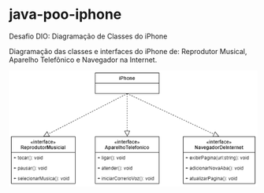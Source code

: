 # java-poo-iphone
Desafio DIO:  Diagramação de Classes do iPhone

Diagramação das classes e interfaces do iPhone de: Reprodutor Musical, Aparelho Telefônico e Navegador na Internet.

![alt text](https://github.com/GuilhermeRBLC/java-poo-iphone/blob/main/iPhone.png?raw=true)
